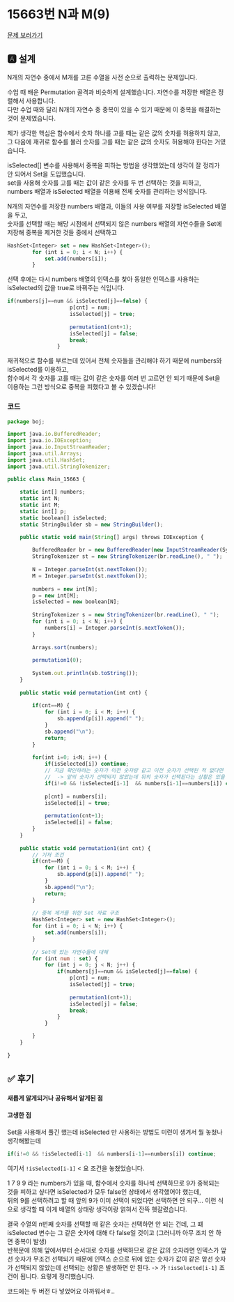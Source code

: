 # 15663번 N과 M(9)
[문제 보러가기](https://www.acmicpc.net/problem/15663)

## 🅰 설계
N개의 자연수 중에서 M개를 고른 수열을 사전 순으로 출력하는 문제입니다.

수업 때 배운 Permutation 골격과 비슷하게 설계했습니다. 자연수를 저장한 배열은 정렬해서 사용합니다.   
다만 수업 때와 달리 N개의 자연수 중 중복이 있을 수 있기 때문에 이 중복을 해결하는 것이 문제였습니다.

제가 생각한 핵심은 함수에서 숫자 하나를 고를 때는 같은 값의 숫자를 허용하지 않고,   
그 다음에 재귀로 함수를 불러 숫자를 고를 때는 같은 값의 숫자도 허용해야 한다는 거였습니다.

isSelected[] 변수를 사용해서 중복을 피하는 방법을 생각했었는데 생각이 잘 정리가 안 되어서 Set을 도입했습니다.   
set을 사용해 숫자를 고를 때는 값이 같은 숫자를 두 번 선택하는 것을 피하고, numbers 배열과 isSelected 배열을 이용해 전체 숫자를 관리하는 방식입니다.

N개의 자연수를 저장한 numbers 배열과, 이들의 사용 여부를 저장할 isSelected 배열을 두고,   
숫자를 선택할 때는 해당 시점에서 선택되지 않은 numbers 배열의 자연수들을 Set에 저장해 중복을 제거한 것들 중에서 선택하고   
```jsx
HashSet<Integer> set = new HashSet<Integer>();
		for (int i = 0; i < N; i++) {
			set.add(numbers[i]);
		}
```
선택 후에는 다시 numbers 배열의 인덱스를 찾아 동일한 인덱스를 사용하는 isSelected의 값을 true로 바꿔주는 식입니다.
```jsx
if(numbers[j]==num && isSelected[j]==false) {
					p[cnt] = num;
					isSelected[j] = true;
					
					permutation1(cnt+1);
					isSelected[j] = false;
					break;
				}
```

재귀적으로 함수를 부르는데 있어서 전체 숫자들을 관리해야 하기 때문에 numbers와 isSelected를 이용하고,   
함수에서 각 숫자를 고를 때는 값이 같은 숫자를 여러 번 고르면 안 되기 때문에 Set을 이용하는 그런 방식으로 중복을 피했다고 볼 수 있겠습니다!

### 코드
```jsx
package boj;

import java.io.BufferedReader;
import java.io.IOException;
import java.io.InputStreamReader;
import java.util.Arrays;
import java.util.HashSet;
import java.util.StringTokenizer;

public class Main_15663 {
	
	static int[] numbers;
	static int N;
	static int M;
	static int[] p;
	static boolean[] isSelected;
	static StringBuilder sb = new StringBuilder();

	public static void main(String[] args) throws IOException {
		
		BufferedReader br = new BufferedReader(new InputStreamReader(System.in));
		StringTokenizer st = new StringTokenizer(br.readLine(), " ");
		
		N = Integer.parseInt(st.nextToken());
		M = Integer.parseInt(st.nextToken());
		
		numbers = new int[N];
		p = new int[M];
		isSelected = new boolean[N];
		
		StringTokenizer s = new StringTokenizer(br.readLine(), " ");
		for (int i = 0; i < N; i++) {
			numbers[i] = Integer.parseInt(s.nextToken());
		}
		
		Arrays.sort(numbers);
		
		permutation1(0);
		
		System.out.println(sb.toString());
	}
	
	public static void permutation(int cnt) {
		
		if(cnt==M) {
			for (int i = 0; i < M; i++) {
				sb.append(p[i]).append(" ");
			}
			sb.append("\n");
			return;
		}
		
		for(int i=0; i<N; i++) {
			if(isSelected[i]) continue;
			// 지금 확인하려는 숫자가 이전 숫자랑 같고 이전 숫자가 선택된 적 없다면
			//  -> 앞의 숫자가 선택되지 않았는데 뒤의 숫자가 선택된다는 상황은 있을 수 없으므로 중복이 발생한 것
			if(i!=0 && !isSelected[i-1]  && numbers[i-1]==numbers[i]) continue;
			
			p[cnt] = numbers[i];
			isSelected[i] = true;
			
			permutation(cnt+1);
			isSelected[i] = false;
		}
	}
	
	public static void permutation1(int cnt) {
		// 기저 조건
		if(cnt==M) {
			for (int i = 0; i < M; i++) {
				sb.append(p[i]).append(" ");
			}
			sb.append("\n");
			return;
		}
	
		// 중복 제거를 위한 Set 자료 구조
		HashSet<Integer> set = new HashSet<Integer>();
		for (int i = 0; i < N; i++) {
			set.add(numbers[i]);
		}
		
		// Set에 있는 자연수들에 대해
		for (int num : set) {
			for (int j = 0; j < N; j++) {
				if(numbers[j]==num && isSelected[j]==false) {
					p[cnt] = num;
					isSelected[j] = true;
					
					permutation1(cnt+1);
					isSelected[j] = false;
					break;
				}
			}

		}
	}
	
}

```

## ✅ 후기
#### 새롭게 알게되거나 공유해서 알게된 점
#### 고생한 점
Set을 사용해서 풀긴 했는데 isSelected 만 사용하는 방법도 미련이 생겨서 뭘 놓쳤나 생각해봤는데
```jsx
if(i!=0 && !isSelected[i-1]  && numbers[i-1]==numbers[i]) continue;
```
여기서 ```!isSelected[i-1]``` < 요 조건을 놓쳤었습니다.

1 7 9 9 라는 numbers가 있을 때, 함수에서 숫자를 하나씩 선택하므로 9가 중복되는 것을 피하고 싶다면 isSelected가 모두 false인 상태에서 생각했어야 했는데,   
뒤의 9를 선택하려고 할 때 앞의 9가 이미 선택이 되었다면 선택하면 안 되구... 이런 식으로 생각할 때 이게 배열의 상태랑 생각이랑 얽혀서 잔뜩 헷갈렸습니다.

결국 수열의 n번째 숫자를 선택할 때 같은 숫자는 선택하면 안 되는 건데, 그 떄 isSelected 변수는 그 같은 숫자에 대해 다 false일 것이고 (그러니까 아무 조치 안 하면 중복이 발생)   
반복문에 의해 앞에서부터 순서대로 숫자를 선택하므로 같은 값의 숫자라면 인덱스가 앞선 숫자가 무조건 선택되기 때문에 인덱스 순으로 뒤에 있는 숫자가 값이 같은 앞선 숫자가 선택되지 않았는데 선택되는 상황은 발생하면 안 된다. -> 가 ```!isSelected[i-1]``` 조건이 됩니다. 요렇게 정리했습니다.

코드에는 두 버전 다 넣었어요 아까워서ㅎ..

